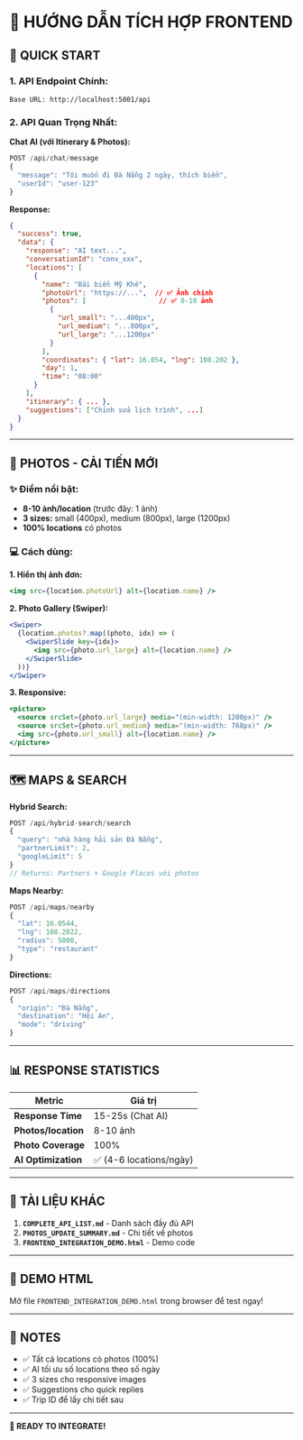 # 📱 HƯỚNG DẪN TÍCH HỢP FRONTEND

## 🚀 QUICK START

### 1. API Endpoint Chính:
```
Base URL: http://localhost:5001/api
```

### 2. API Quan Trọng Nhất:

**Chat AI (với Itinerary & Photos):**
```javascript
POST /api/chat/message
{
  "message": "Tôi muốn đi Đà Nẵng 2 ngày, thích biển",
  "userId": "user-123"
}
```

**Response:**
```json
{
  "success": true,
  "data": {
    "response": "AI text...",
    "conversationId": "conv_xxx",
    "locations": [
      {
        "name": "Bãi biển Mỹ Khê",
        "photoUrl": "https://...",  // ✅ Ảnh chính
        "photos": [                  // ✅ 8-10 ảnh
          {
            "url_small": "...400px",
            "url_medium": "...800px",
            "url_large": "...1200px"
          }
        ],
        "coordinates": { "lat": 16.054, "lng": 108.202 },
        "day": 1,
        "time": "08:00"
      }
    ],
    "itinerary": { ... },
    "suggestions": ["Chỉnh sửa lịch trình", ...]
  }
}
```

---

## 📸 PHOTOS - CẢI TIẾN MỚI

### ✨ Điểm nổi bật:
- **8-10 ảnh/location** (trước đây: 1 ảnh)
- **3 sizes:** small (400px), medium (800px), large (1200px)
- **100% locations** có photos

### 💻 Cách dùng:

**1. Hiển thị ảnh đơn:**
```jsx
<img src={location.photoUrl} alt={location.name} />
```

**2. Photo Gallery (Swiper):**
```jsx
<Swiper>
  {location.photos?.map((photo, idx) => (
    <SwiperSlide key={idx}>
      <img src={photo.url_large} alt={location.name} />
    </SwiperSlide>
  ))}
</Swiper>
```

**3. Responsive:**
```jsx
<picture>
  <source srcSet={photo.url_large} media="(min-width: 1200px)" />
  <source srcSet={photo.url_medium} media="(min-width: 768px)" />
  <img src={photo.url_small} alt={location.name} />
</picture>
```

---

## 🗺️ MAPS & SEARCH

**Hybrid Search:**
```javascript
POST /api/hybrid-search/search
{
  "query": "nhà hàng hải sản Đà Nẵng",
  "partnerLimit": 2,
  "googleLimit": 5
}
// Returns: Partners + Google Places với photos
```

**Maps Nearby:**
```javascript
POST /api/maps/nearby
{
  "lat": 16.0544,
  "lng": 108.2022,
  "radius": 5000,
  "type": "restaurant"
}
```

**Directions:**
```javascript
POST /api/maps/directions
{
  "origin": "Đà Nẵng",
  "destination": "Hội An",
  "mode": "driving"
}
```

---

## 📊 RESPONSE STATISTICS

| Metric | Giá trị |
|--------|---------|
| **Response Time** | 15-25s (Chat AI) |
| **Photos/location** | 8-10 ảnh |
| **Photo Coverage** | 100% |
| **AI Optimization** | ✅ (4-6 locations/ngày) |

---

## 🔗 TÀI LIỆU KHÁC

1. **`COMPLETE_API_LIST.md`** - Danh sách đầy đủ API
2. **`PHOTOS_UPDATE_SUMMARY.md`** - Chi tiết về photos
3. **`FRONTEND_INTEGRATION_DEMO.html`** - Demo code

---

## 🎨 DEMO HTML

Mở file `FRONTEND_INTEGRATION_DEMO.html` trong browser để test ngay!

---

## 📝 NOTES

- ✅ Tất cả locations có photos (100%)
- ✅ AI tối ưu số locations theo số ngày
- ✅ 3 sizes cho responsive images
- ✅ Suggestions cho quick replies
- ✅ Trip ID để lấy chi tiết sau

---

**🚀 READY TO INTEGRATE!**





